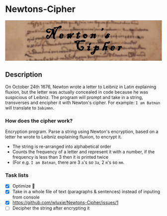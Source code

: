 # Newtons-Cipher
![](image.png)

## Description

On October 24th 1676, Newton wrote a letter to Leibniz in Latin explaining fluxion, but the letter was actually concealed in code because he was suspicious of Leibniz. 
The program will prompt and take in a string, transverses and encipher it with Newton's cipher. For example: `I am Batman` will translate to `3abimmn`.

### How does the cipher work?

Encryption program. Parse a string using Newton's encryption, based on a letter he wrote to Leibniz explaining fluxion, to encrypt it.
* The string is re-arranged into alphabetical order
* Counts the frequency of a letter and represent it with a number, if the frequency is less than 3 then it is printed twice 
* (For e.g. `I am Batman`, there are 3 `a`'s so `3a`, 2 `m`'s so `mm`.

### Task lists

- [x] Optimize :tada:
- [x] Take in a whole file of text (paragraphs & sentences) instead of inputing from console
- [x] https://github.com/wluxie/Newtons-Cipher/issues/1
- [ ] Decipher the string after encrypting it

